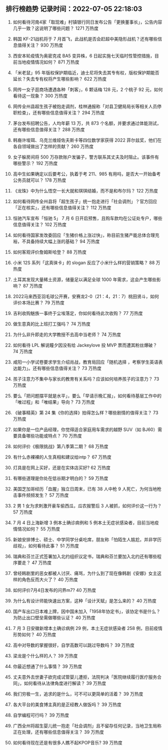 
## 排行榜趋势 记录时间：2022-07-05 22:18:03
  
  1. 如何看待河南4家「取现难」村镇银行同日发布公告「更换董事长」，公告内容几乎一致？这说明了哪些问题？ 1271 万热度
    
  2. 韩国 KF-21战机将于 7 月首飞，此战机是否会赶超中美隐形战机？还有哪些信息值得关注？ 930 万热度
    
  3. 西安本轮疫情为奥密克戎 BA5 变异株，6 日起实施七天临时性管控措施，目前当地疫情情况如何？ 871 万热度
    
  4. 「米老鼠」95 年版权保护期临近，迪士尼将失去其专有权，版权保护期能否延长？失去专有权将产生哪些影响？ 622 万热度
    
  5. 网传一女子逛商场遭遇各种「刺客」，6 颗话梅 128 元，2 个桃子 92 元，如何看待这一现象？ 300 万热度
    
  6. 网传全州县超生孩子被抱走调剂，桂林通报称「对县卫健局局长等相关人员停职检查」，还有哪些信息值得关注？ 294 万热度
    
  7. 茅台发布招聘公告，人均年薪 13 万，共 873 个名额，并要求通过体能测试，还有哪些信息值得关注？ 288 万热度
    
  8. 韩裔许埈珥、乌克兰维娅佐夫斯卡等四位数学家获得 2022 菲尔兹奖，他们在各自领域做出了怎样的贡献？ 260 万热度
    
  9. 女子躲房间将 500 万存款账户发骗子，警方联系其丈夫及时阻止。该事件有哪些警示？ 192 万热度
    
  10. 高中生如果确定以后要考公，执着于考 211、985 有用吗，是否大一开始备考公务员就可以？ 178 万热度
    
  11. 《龙珠》中为什么悟空一长大就和琪琪结婚，而不是和布尔玛？ 122 万热度
    
  12. 如何看待网传全州县将「超生孩子」统一抱走进行「社会调剂」？官方回应「正在核实」，还有哪些信息值得关注？ 112 万热度
    
  13. 恒驰汽车宣布「恒驰 5」 7 月 6 日开启预售，且购车款均在公证处专户，哪些信息值得关注？ 102 万热度
    
  14. 如何看待国家发改委回应「生猪价格上涨过快」，称目前生猪产能总体合理充裕，不具备持续大幅上涨的基础？ 94 万热度
    
  15. 如何客观评价詹姆斯哈登？ 88 万热度
    
  16. 小米 12S 系列「这真徕卡」的 slogan 反应了小米什么样的营销策略？ 88 万热度
    
  17. 土耳其发现大量稀土资源，储量足以满足全球 1000 年需求，这会产生哪些影响？ 87 万热度
    
  18. 2022马来西亚羽毛球公开赛，安赛龙2-0（21：4，21：7）桃田贤斗，如何评价本场比赛？ 79 万热度
    
  19. 吉利收购魅族一事终于尘埃落定，你如何看待此次收购？ 77 万热度
    
  20. 做生意真的比上班打工强吗？ 74 万热度
    
  21. 为什么非升即走的大学教授不去高中当老师？ 74 万热度
    
  22. 如何看待 LPL 解说瞳夕因没有给 Jackeylove 投 MVP 票而遭其粉丝爆破？ 74 万热度
    
  23. 咸阳一小学试卷要求学生介绍肖战，教育局回应「随机选择 ，考察学生英语表达能力」。还有哪些信息值得关注？ 73 万热度
    
  24. 孩子注意力不集中与家长的教育有关系吗？应该如何培养孩子的注意力？ 73 万热度
    
  25. 要么「把问题摆平就是水平」，要么「早请示晚汇报」，如何看待基层工作中的「唯过程」和「唯结果」导向？ 73 万热度
    
  26. 《破事精英》第 24 集《你的选择》拍得怎么样？哪些剧情的值得关注？ 73 万热度
    
  27. 如果你是一位产品经理，你觉得适合家庭用车需求的越野 SUV（如 BJ60）需要具备哪些功能或特点？ 70 万热度
    
  28. 如何评价《极限挑战》第八季第二期？ 68 万热度
    
  29. 有什么赤裸裸的人生真相和建议给intp？ 67 万热度
    
  30. 灯具是在网上买好，还是在实体店买好? 62 万热度
    
  31. 有哪些道理是你处在低谷期才明白的？ 59 万热度
    
  32. 美国芝加哥经历「血腥」独立日周末，已有 38 人中枪 9 人死亡，为何当地枪击事件频频发生？ 57 万热度
    
  33. 2 男 1 女为求刺激开豪车偷西瓜，瓜农报警后 3 人被抓，如何评价这一行为？ 57 万热度
    
  34. 7 月 4 日上海新增 3 例本土确诊病例和 5 例本土无症状感染者，目前当地疫情情况如何？ 55 万热度
    
  35. 新娘安排博士、硕士、中学同学分桌吃席，朋友称「怕陌生人尴尬，并非学历歧视」，如何看待此事？ 51 万热度
    
  36. 瑞典和芬兰正式签署加入北约组织议定书，瑞典和芬兰要加入北约还有哪些程序要走？ 47 万热度
    
  37. 曾经韩剧里的恶女都被人讨厌、痛骂，为什么到了现在像韩剧《安娜》女主这样的角色反而大火了？ 40 万热度
    
  38. 如何评价7月4日发布的问界m7? 40 万热度
    
  39. 为什么有设计师能快速出方案，这种「设计天赋」是怎么来的？ 40 万热度
    
  40. 国产车出口日本难上牌，因中国未加入「1958年协定书」，该协定书是什么？为防止出口壁垒需做哪些认证？ 40 万热度
    
  41. 7 月 3 日安徽新增本土确诊病例 29 例，本土无症状感染者 258 例，目前疫情形势如何？ 40 万热度
    
  42. 高中对导数的掌握很好，自学高数可以跳过导数吗？ 39 万热度
    
  43. 梁龙是个什么样的人？ 39 万热度
    
  44. 你最近想通了什么事情？ 39 万热度
    
  45. 丈夫意外去世妻子欲完成试管婴儿遭拒，法院判决「医院继续履行医疗服务合同」，如何看待从法律角度进行解读？ 39 万热度
    
  46. 我们穷极一生，追求的是什么，可不可以更简单的活着？ 39 万热度
    
  47. 各大平台的美食博主真的是正经教人做饭吗？ 39 万热度
    
  48. 自学编程可行吗？ 39 万热度
    
  49. 广西全州将超生婴儿统一抱走「社会调剂」且不留存任何记录，当地卫生局称正在处理，还有哪些信息值得关注？ 39 万热度
    
  50. 如何看待现在还是有很多人瞧不起KPOP音乐? 39 万热度
    